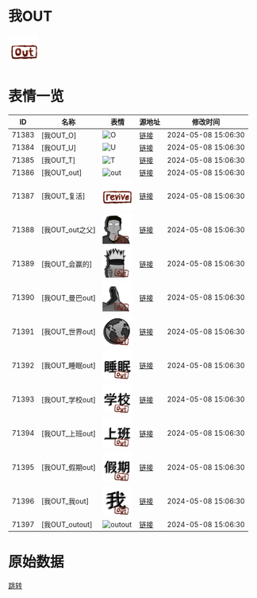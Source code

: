 # 我OUT

<img src="./cover.png" height="60" alt="cover" />

# 表情一览

|ID|名称|表情|源地址|修改时间|
|----|----|----|----|----|
|71383|[我OUT_O]|<img src="./pic/071383_%5B我OUT_O%5D.png" height="60" alt="O"/>|[链接](https://i0.hdslb.com/bfs/garb/43e8c0f5ee0a1a13cea7d974f5a82020fbb17bee.png)|2024-05-08 15:06:30|
|71384|[我OUT_U]|<img src="./pic/071384_%5B我OUT_U%5D.png" height="60" alt="U"/>|[链接](https://i0.hdslb.com/bfs/garb/7c099d20a3fc0cf417f3c55fa41ccb75064b6890.png)|2024-05-08 15:06:30|
|71385|[我OUT_T]|<img src="./pic/071385_%5B我OUT_T%5D.png" height="60" alt="T"/>|[链接](https://i0.hdslb.com/bfs/garb/207d494c8eafd4dcec53a73622b9fc47819b23ad.png)|2024-05-08 15:06:30|
|71386|[我OUT_out]|<img src="./pic/071386_%5B我OUT_out%5D.png" height="60" alt="out"/>|[链接](https://i0.hdslb.com/bfs/garb/9cc10b396188d984282b3aaeb8b595ca2dee17f3.png)|2024-05-08 15:06:30|
|71387|[我OUT_复活]|<img src="./pic/071387_%5B我OUT_复活%5D.png" height="60" alt="复活"/>|[链接](https://i0.hdslb.com/bfs/garb/0d5cbe9361ce55742efcfb70b19cc3c14ceceeaa.png)|2024-05-08 15:06:30|
|71388|[我OUT_out之父]|<img src="./pic/071388_%5B我OUT_out之父%5D.png" height="60" alt="out之父"/>|[链接](https://i0.hdslb.com/bfs/garb/9b0bac4fc05bc29ca342a7cf7ac1d026792e51d7.png)|2024-05-08 15:06:30|
|71389|[我OUT_会赢的]|<img src="./pic/071389_%5B我OUT_会赢的%5D.png" height="60" alt="会赢的"/>|[链接](https://i0.hdslb.com/bfs/garb/064769496b952ef859a7e4ef16800dfbe014a6a9.png)|2024-05-08 15:06:30|
|71390|[我OUT_曼巴out]|<img src="./pic/071390_%5B我OUT_曼巴out%5D.png" height="60" alt="曼巴out"/>|[链接](https://i0.hdslb.com/bfs/garb/d892508c951b05d99ca30cac329feca433b40f98.png)|2024-05-08 15:06:30|
|71391|[我OUT_世界out]|<img src="./pic/071391_%5B我OUT_世界out%5D.png" height="60" alt="世界out"/>|[链接](https://i0.hdslb.com/bfs/garb/ef14eef2ecf94cbc8b3a1a91d6d3502ba9f7d0f2.png)|2024-05-08 15:06:30|
|71392|[我OUT_睡眠out]|<img src="./pic/071392_%5B我OUT_睡眠out%5D.png" height="60" alt="睡眠out"/>|[链接](https://i0.hdslb.com/bfs/garb/e86e18645df3a312e3d7f1c7a6520a9d40768999.png)|2024-05-08 15:06:30|
|71393|[我OUT_学校out]|<img src="./pic/071393_%5B我OUT_学校out%5D.png" height="60" alt="学校out"/>|[链接](https://i0.hdslb.com/bfs/garb/1c37bca101b18de177380398b814fe752e2d5f5b.png)|2024-05-08 15:06:30|
|71394|[我OUT_上班out]|<img src="./pic/071394_%5B我OUT_上班out%5D.png" height="60" alt="上班out"/>|[链接](https://i0.hdslb.com/bfs/garb/a5eb3b99d9127ddf76d4a555f5b059e82c93d1e5.png)|2024-05-08 15:06:30|
|71395|[我OUT_假期out]|<img src="./pic/071395_%5B我OUT_假期out%5D.png" height="60" alt="假期out"/>|[链接](https://i0.hdslb.com/bfs/garb/407b7907b475164a91b12917c74957ac192ae440.png)|2024-05-08 15:06:30|
|71396|[我OUT_我out]|<img src="./pic/071396_%5B我OUT_我out%5D.png" height="60" alt="我out"/>|[链接](https://i0.hdslb.com/bfs/garb/70cf8ef681554ef470b777de775fee264c66f6d2.png)|2024-05-08 15:06:30|
|71397|[我OUT_outout]|<img src="./pic/071397_%5B我OUT_outout%5D.png" height="60" alt="outout"/>|[链接](https://i0.hdslb.com/bfs/garb/9c377de51535e17776d305dae3a334c7205c1aaf.png)|2024-05-08 15:06:30|

# 原始数据

[跳转](./raw.json)


